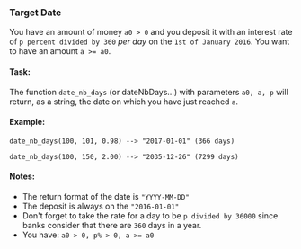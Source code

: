 ### Target Date

<div class="markdown prose max-w-none mb-8" id="description"><p>You have an amount of money <code>a0 &gt; 0</code> and you deposit it with an interest rate of <code>p percent divided by 360</code> <em>per day</em> on the <code>1st of January 2016</code>. You want to have an amount <code>a &gt;= a0</code>.</p>
<h4 id="task">Task:</h4>
<p>The function <code>date_nb_days</code> (or dateNbDays...) with parameters <code>a0, a, p</code> will return, as a string, the date on which you have just reached <code>a</code>.</p>
<h4 id="example">Example:</h4>
<p><code>date_nb_days(100, 101, 0.98) --&gt; "2017-01-01" (366 days)</code></p>
<p><code>date_nb_days(100, 150, 2.00) --&gt; "2035-12-26" (7299 days)</code></p>
<h4 id="notes">Notes:</h4>
<ul>
<li>The return format of the date is <code>"YYYY-MM-DD"</code></li>
<li>The deposit is always on the <code>"2016-01-01"</code></li>
<li>Don't forget to take the rate for a day to be <code>p divided by 36000</code> since banks consider that there are <code>360</code> days in a year.</li>
<li>You have: <code>a0 &gt; 0, p% &gt; 0, a &gt;= a0</code></li>
</ul>
</div>